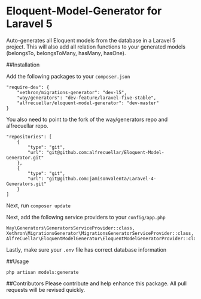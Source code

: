 # Eloquent-Model-Generator for Laravel 5
Auto-generates all Eloquent models from the database in a Laravel 5 project.
This will also add all relation functions to your generated models (belongsTo, belongsToMany, hasMany, hasOne).

##Installation

Add the following packages to your `composer.json`

```
"require-dev": {
    "xethron/migrations-generator": "dev-l5",
    "way/generators": "dev-feature/laravel-five-stable",
    "alfrecuellar/eloquent-model-generator": "dev-master"
}
```


You also need to point to the fork of the way/generators repo and alfrecuellar repo.

```
"repositories": [
    {
        "type": "git",
        "url": "git@github.com:alfrecuellar/Eloquent-Model-Generator.git"
    },
    {
        "type": "git",
        "url": "git@github.com:jamisonvalenta/Laravel-4-Generators.git"
    }
]
```


Next, run `composer update`


Next, add the following service providers to your `config/app.php`
```
Way\Generators\GeneratorsServiceProvider::class,
Xethron\MigrationsGenerator\MigrationsGeneratorServiceProvider::class,
AlfreCuellar\EloquentModelGenerator\EloquentModelGeneratorProvider::class,
```

Lastly, make sure your `.env` file has correct database information

##Usage

`php artisan models:generate`


##Contributors
Please contribute and help enhance this package. All pull requests will be revised quickly.
